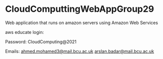 # CloudComputtingWebAppGroup29
Web application that runs on amazon servers using Amazon Web Services

aws educate login: 

Password: CloudComputing@2021

Emails:
ahmed.mohamed3@mail.bcu.ac.uk
arslan.badar@mail.bcu.ac.uk